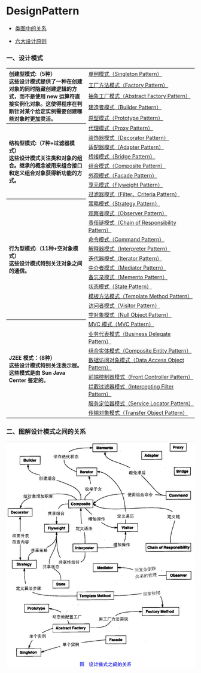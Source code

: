 # DesignPattern
- [类图中的关系](https://github.com/sunnyandgood/StudyNotes/blob/master/软件工程导论/第十章、面向对象需求分析/第十章面向对象需求分析.md#103-类图中类关系的画法)
* [六大设计原则](./六大设计原则.md)

### 一、设计模式

<table>
<tr>
     <th rowspan="5" width="300px" align="left">创建型模式:（5种）<br>这些设计模式提供了一种在创建对象的同时隐藏创建逻辑的方式，而不是使用 new 运算符直接实例化对象。这使得程序在判断针对某个给定实例需要创建哪些对象时更加灵活。</th>
     <td width="400px"><a href="./1、单例模式.md">单例模式（Singleton Pattern）</a></td>
  </tr>
  <tr>
    <td><a href="./6、工厂方法模式.md">工厂方法模式（Factory Pattern）</a></td>
  </tr>
  <tr>
    <td><a href="./7、抽象工厂模式.md">抽象工厂模式（Abstract Factory Pattern）</a></td>
  </tr>
  <tr>
    <td><a href="">建造者模式（Builder Pattern）</a></td>
  </tr>
  <tr>
    <td><a href="">原型模式（Prototype Pattern）</a></td>
  </tr>
  <tr>
     <th rowspan="8" width="300px" align="left">结构型模式:（7种+过滤器模式）<br>这些设计模式关注类和对象的组合。继承的概念被用来组合接口和定义组合对象获得新功能的方式。</th>
     <td width="400px"><a href="./3、代理模式.md">代理模式（Proxy Pattern）</a></td>
  </tr>
  <tr>
    <td><a href="./5、装饰模式(Decorator).md">装饰器模式（Decorator Pattern）</a></td>
  </tr>
  <tr>
    <td><a href="">适配器模式（Adapter Pattern）</a></td>
  </tr>
  <tr>
    <td><a href="">桥接模式（Bridge Pattern）</a></td>
  </tr>
  <tr>
    <td><a href="">组合模式（Composite Pattern）</a></td>
  </tr>
  <tr>
    <td><a href="">外观模式（Facade Pattern）</a></td>
  </tr>
  <tr>
    <td><a href="">享元模式（Flyweight Pattern）</a></td>
  </tr>
  <tr>
    <td><a href="">过滤器模式（Filter、Criteria Pattern）</a></td>
  </tr>
  <tr>
     <th rowspan="12" width="300px" align="left">行为型模式:（11种+空对象模式）<br>这些设计模式特别关注对象之间的通信。</th>
     <td width="400px"><a href="./2、策略模式.md">策略模式（Strategy Pattern）</a></td>
  </tr>
  <tr>
    <td><a href="./4、观察者模式.md">观察者模式（Observer Pattern）</a></td>
  </tr>
  <tr>
    <td><a href="">责任链模式（Chain of Responsibility Pattern）</a></td>
  </tr>
  <tr>
    <td><a href="">命令模式（Command Pattern）</a></td>
  </tr>
  <tr>
    <td><a href="">解释器模式（Interpreter Pattern）</a></td>
  </tr>
  <tr>
    <td><a href="">迭代器模式（Iterator Pattern）</a></td>
  </tr>
  <tr>
    <td><a href="">中介者模式（Mediator Pattern）</a></td>
  </tr>
  <tr>
    <td><a href="">备忘录模式（Memento Pattern）</a></td>
  </tr>
  <tr>
    <td><a href="">状态模式（State Pattern）</a></td>
  </tr>
  <tr>
    <td><a href="./8、模板方法模式.md">模板方法模式（Template Method Pattern）</a></td>
  </tr>
  <tr>
    <td><a href="">访问者模式（Visitor Pattern）</a></td>
  </tr>
  <tr>
    <td><a href="">空对象模式（Null Object Pattern）</a></td>
  </tr>
  <tr>
    <th rowspan="8" width="300px" align="left">J2EE 模式：（8种）<br>这些设计模式特别关注表示层。这些模式是由 Sun Java Center 鉴定的。</th>
    <td><a href="">MVC 模式（MVC Pattern）</a></td>
  </tr>
  <tr>
    <td><a href="">业务代表模式（Business Delegate Pattern）</a></td>
  </tr>
  <tr>
    <td><a href="">组合实体模式（Composite Entity Pattern）</a></td>
  </tr>
  <tr>
    <td><a href="">数据访问对象模式（Data Access Object Pattern）</a></td>
  </tr>
  <tr>
    <td><a href="">前端控制器模式（Front Controller Pattern）</a></td>
  </tr>
  <tr>
    <td><a href="">拦截过滤器模式（Intercepting Filter Pattern）</a></td>
  </tr>
  <tr>
    <td><a href="">服务定位器模式（Service Locator Pattern）</a></td>
  </tr>
  <tr>
    <td><a href="">传输对象模式（Transfer Object Pattern）</a></td>
  </tr>
</table>



### 二、图解设计模式之间的关系

<div align="center"><img src="./img/design-patterns.jpg"/></div>
